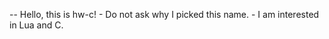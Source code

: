 -- Hello, this is hw-c! - Do not ask why I picked this name. - I am interested in Lua and C.

<!---
hw-c/hw-c is a ✨ special ✨ repository because its `README.md` (this file) appears on your GitHub profile.
You can click the Preview link to take a look at your changes.
--->
